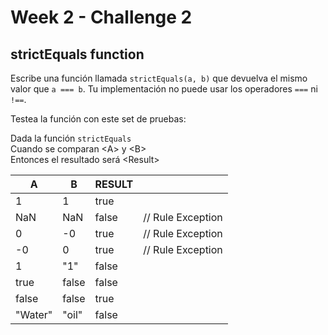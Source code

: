 # Week 2 - Challenge 2

## strictEquals function

Escribe una función llamada `strictEquals(a, b)` que devuelva el mismo valor que `a === b`. Tu implementación no puede usar los operadores `===` ni `!==`.

Testea la función con este set de pruebas:

Dada la función `strictEquals`  
Cuando se comparan \<A\> y \<B\>  
Entonces el resultado será \<Result\>

| A       | B     | RESULT |                   |
| ------- | ----- | ------ | ----------------- |
| 1       | 1     | true   |                   |
| NaN     | NaN   | false  | // Rule Exception |
| 0       | -0    | true   | // Rule Exception |
| -0      | 0     | true   | // Rule Exception |
| 1       | "1"   | false  |                   |
| true    | false | false  |                   |
| false   | false | true   |                   |
| "Water" | "oil" | false  |
